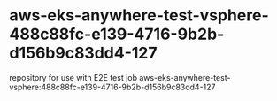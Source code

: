 # aws-eks-anywhere-test-vsphere-488c88fc-e139-4716-9b2b-d156b9c83dd4-127
repository for use with E2E test job aws-eks-anywhere-test-vsphere:488c88fc-e139-4716-9b2b-d156b9c83dd4-127
